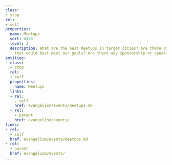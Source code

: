 ```yaml
---
class:
- stop
rel:
- self
properties:
  name: Meetups
  sort: 4153
  level: 3
  description: What are the best Meetups in target cities? Are there different formats
    that would best meet our goals? Are there any sponsorship or speaking opportunities?
entities:
- class:
  - stop
  rel:
  - self
  properties:
    name: Meetups
  links:
  - rel:
    - self
    href: evangelism/events/meetups.md
  - rel:
    - parent
    href: evangelism/events/
links:
- rel:
  - self
  href: evangelism/events/meetups.md
- rel:
  - parent
  href: evangelism/events/
...
```

